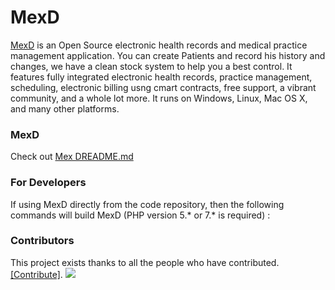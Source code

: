 # MexD
[MexD](https://github.com/kingso101/MexD) is an Open Source electronic health records and medical practice management application. You can create Patients and record his history and changes, we have a clean stock system to help you a best control. It features fully integrated electronic health records, practice management, scheduling, electronic billing usng cmart contracts, free support, a vibrant community, and a whole lot more. It runs on Windows, Linux, Mac OS X, and many other platforms.

### MexD

Check out [Mex DREADME.md](MexD_README.md)

### For Developers

If using MexD directly from the code repository, then the following commands will build MexD (PHP version 5.* or 7.* is required) :

### Contributors

This project exists thanks to all the people who have contributed. [[Contribute]](CONTRIBUTING.md).
<a href="https://github.com/kingso101"><img src="https://avatars.githubusercontent.com/u/40211747?s=60&u=4c9e26d50745937940528a555ff8a91a16981b0d&v=4" /></a>

